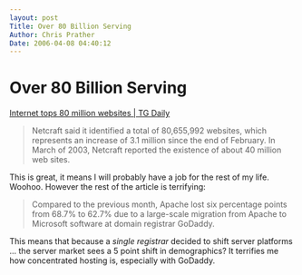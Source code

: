 ```yaml
---
layout: post
Title: Over 80 Billion Serving  
Author: Chris Prather
Date: 2006-04-08 04:40:12
---
```


# Over 80 Billion Serving
<a title="Internet tops 80 million websites | TG Daily" href="http://www.tgdaily.com/2006/04/07/netcraft_march_2006/">Internet tops 80 million websites | TG Daily</a>

>Netcraft said it identified a total of 80,655,992 websites, which represents an increase of 3.1 million since the end of February. In March of 2003, Netcraft reported the existence of about 40 million web sites.

This is great, it means I will probably have a job for the rest of my life. Woohoo. However the rest of the article is terrifying:

>Compared to the previous month, Apache lost six percentage points from 68.7% to 62.7% due to a large-scale migration from Apache to Microsoft software at domain registrar GoDaddy.

This means that because a *single registrar* decided to shift server platforms ... the server market sees a 5 point shift in demographics? It terrifies me how concentrated hosting is, especially with GoDaddy.
